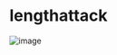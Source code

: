 # lengthattack
![image](https://github.com/jokerduck/lengthattack/assets/130890730/3d006dc0-d944-4931-85dc-ec3380338c7e)
